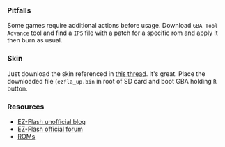 ### Pitfalls

Some games require additional actions before usage. Download `GBA Tool Advance` tool and find a `IPS` file with a patch for a specific rom and apply it then burn as usual.

### Skin

Just download the skin referenced in [this thread](http://www.sosuke.com/ezflash/viewtopic.php?f=13&t=17912). It's great. Place the downloaded file (`ezfla_up.bin` in root of SD card and boot GBA holding `R` button.

### Resources

- [EZ-Flash unofficial blog](http://ezflash4.tumblr.com)
- [EZ-Flash official forum](http://www.sosuke.com/ezflash)
- [ROMs](http://coolrom.com)